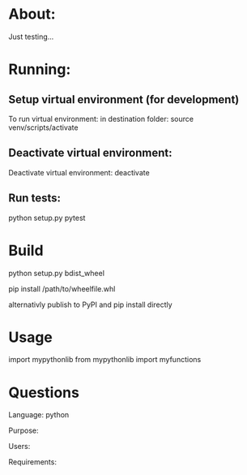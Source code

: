 # About:
Just testing... 



# Running:

## Setup virtual environment (for development)

To run virtual environment:
in destination folder: source venv/scripts/activate

## Deactivate virtual environment:
Deactivate virtual environment: deactivate

## Run tests:
python setup.py pytest



# Build 

python setup.py bdist_wheel

pip install /path/to/wheelfile.whl

alternativly publish to PyPI and pip install directly

# Usage
import mypythonlib
from mypythonlib import myfunctions


# Questions
Language: python

Purpose:

Users:

Requirements:

